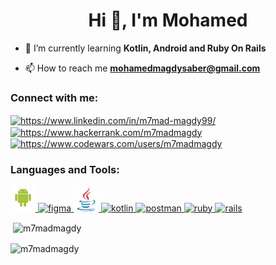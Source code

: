 <h1 align="center">Hi 👋, I'm Mohamed</h1>

- 🌱 I’m currently learning **Kotlin, Android and Ruby On Rails**

- 📫 How to reach me **mohamedmagdysaber@gmail.com**

<h3 align="left">Connect with me:</h3>
<p align="left">
<a href="https://www.linkedin.com/in/m7mad-magdy99/" target="blank"><img align="center" src="https://raw.githubusercontent.com/rahuldkjain/github-profile-readme-generator/master/src/images/icons/Social/linked-in-alt.svg" alt="https://www.linkedin.com/in/m7mad-magdy99/" height="30" width="40" /></a>
<a href="https://www.hackerrank.com/m7madmagdy" target="blank"><img align="center" src="https://raw.githubusercontent.com/rahuldkjain/github-profile-readme-generator/master/src/images/icons/Social/hackerrank.svg" alt="https://www.hackerrank.com/m7madmagdy" height="30" width="40" /></a>
<a href="https://www.codewars.com/users/m7madmagdy/" target="blank"><img align="center" src="https://cloud.githubusercontent.com/assets/2475572/4743290/2dcf20cc-5a26-11e4-89fb-62b861e5b29c.png"
alt="https://www.codewars.com/users/m7madmagdy" height="40" width="40" /></a>
</p>

<h3 align="left">Languages and Tools:</h3>
<p align="left"> <a href="https://developer.android.com" target="_blank" rel="noreferrer"> <img src="https://raw.githubusercontent.com/devicons/devicon/master/icons/android/android-original-wordmark.svg" alt="android" width="40" height="40"/> </a> <a href="https://www.figma.com/" target="_blank" rel="noreferrer"> <img src="https://www.vectorlogo.zone/logos/figma/figma-icon.svg" alt="figma" width="40" height="40"/> </a> <a href="https://www.java.com" target="_blank" rel="noreferrer"> <img src="https://raw.githubusercontent.com/devicons/devicon/master/icons/java/java-original.svg" alt="java" width="40" height="40"/> </a> <a href="https://kotlinlang.org" target="_blank" rel="noreferrer"> <img src="https://www.vectorlogo.zone/logos/kotlinlang/kotlinlang-icon.svg" alt="kotlin" width="40" height="40"/> </a> <a href="https://postman.com" target="_blank" rel="noreferrer"> <img src="https://www.vectorlogo.zone/logos/getpostman/getpostman-icon.svg" alt="postman" width="40" height="40"/> </a> 
<a href="https://www.ruby-lang.org" target="_blank"> <img src="https://www.vectorlogo.zone/logos/ruby/ruby-icon.svg" alt="ruby" width="40" height="40"/> </a>
<a href="https://guides.rubyonrails.org/" target="_blank"> <img src="https://m7madmagdy.github.io/pages/rails.svg" alt="rails" width="40" height="40"/> </a></p>

<p>&nbsp;<img align="center" src="https://github-readme-stats.vercel.app/api?username=m7madmagdy&show_icons=true&locale=en" alt="m7madmagdy" /></p>

<p><img align="center" src="https://github-readme-streak-stats.herokuapp.com/?user=m7madmagdy&" alt="m7madmagdy" /></p>

